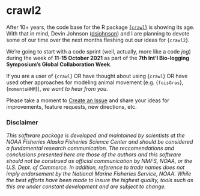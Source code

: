 
<!-- README.md is generated from README.Rmd. Please edit that file -->

# crawl2

<!-- badges: start -->
<!-- badges: end -->

After 10+ years, the code base for the R package
[{`crawl`}](https://github.com/NMML/crawl) is showing its age. With that
in mind, Devin Johnson ([dsjohnson](https://github.com/dsjohnson)) and I
are planning to devote some of our time over the next months fleshing
out our ideas for {`crawl2`}.

We’re going to start with a code sprint (well, actually, more like a
code *jog*) during the week of **11-15 October 2021** as part of the
**7th Int’l Bio-logging Symposium’s Global Collaboration Week**.

If you are a user of {`crawl`} OR have thought about using {`crawl`} OR
have used other approaches for modeling animal movement
(e.g. {`foisGras`}, {`momentuHMM`}), *we want to hear from you*.

Please take a moment to [Create an
Issue](https://github.com/jmlondon/crawl2/issues) and share your ideas
for improvements, feature requests, new directions, etc.

### Disclaimer

*This software package is developed and maintained by scientists at the
NOAA Fisheries Alaska Fisheries Science Center and should be considered
a fundamental research communication. The reccomendations and
conclusions presented here are those of the authors and this software
should not be construed as official communication by NMFS, NOAA, or the
U.S. Dept. of Commerce. In addition, reference to trade names does not
imply endorsement by the National Marine Fisheries Service, NOAA. While
the best efforts have been made to insure the highest quality, tools
such as this are under constant development and are subject to change.*
